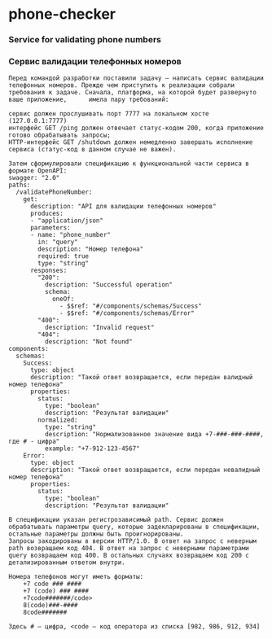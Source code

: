 # phone-checker
### Service for validating phone numbers
### Сервис валидации телефонных номеров

    Перед командой разработки поставили задачу — написать сервис валидации телефонных номеров. Прежде чем приступить к реализации собрали требования к задаче. Сначала, платформа, на которой будет развернуто ваше приложение,      имела пару требований:

    сервис должен прослушивать порт 7777 на локальном хосте (127.0.0.1:7777)
    интерфейс GET /ping должен отвечает статус-кодом 200, когда приложение готово обрабатывать запросы;
    HTTP-интерфейс GET /shutdown должен немедленно завершать исполнение сервиса (статус-код в данном случае не важен).

    Затем сформулировали спецификацию к функциональной части сервиса в формате OpenAPI:
    swagger: "2.0"  
    paths:  
      /validatePhoneNumber:  
        get:  
          description: "API для валидации телефонных номеров"  
          produces:  
          - "application/json"  
          parameters:  
          - name: "phone_number"  
            in: "query"  
            description: "Номер телефона"  
            required: true  
            type: "string"  
          responses:  
            "200":  
              description: "Successful operation"  
              schema:  
                oneOf:  
                  - $$ref: "#/components/schemas/Success"  
                  - $$ref: "#/components/schemas/Error"  
            "400":  
              description: "Invalid request"  
            "404":  
              description: "Not found"  
    components:  
      schemas:  
        Success:  
          type: object  
          description: "Такой ответ возвращается, если передан валидный номер телефона"  
          properties:  
            status:  
              type: "boolean"  
              description: "Результат валидации"  
            normalized:  
              type: "string"  
              description: "Нормализованное значение вида +7-###-###-####, где # - цифра"  
              example: "+7-912-123-4567"  
        Error:  
          type: object  
          description: "Такой ответ возвращается, если передан невалидный номер телефона"  
          properties:  
            status:  
              type: "boolean"  
              description: "Результат валидации"

    В спецификации указан регистрозависимый path. Сервис должен обрабатывать параметры query, которые задекларированы в спецификации, остальные параметры должны быть проигнорированы.
    Запросы закодированы в версии HTTP/1.0. В ответ на запрос с неверным path возвращаем код 404. В ответ на запрос с неверными параметрами query возвращаем код 400. В остальных случаях возвращаем код 200 с детализированным ответом внутри.

    Номера телефонов могут иметь форматы:
        +7 code ### ####
        +7 (code) ### ####
        +7code#######/code>
        8(code)###-####
        8code#######

    Здесь # — цифра, <code — код оператора из списка [982, 986, 912, 934]
